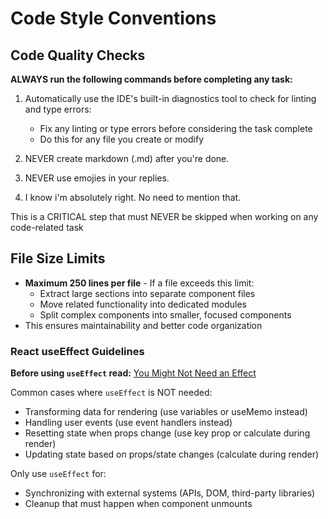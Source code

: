 # Code Style Conventions

## Code Quality Checks

**ALWAYS run the following commands before completing any task:**

1. Automatically use the IDE's built-in diagnostics tool to check for linting and type errors:
   - Fix any linting or type errors before considering the task complete
   - Do this for any file you create or modify

2. NEVER create markdown (.md) after you're done.
3. NEVER use emojies in your replies.
4. I know i'm absolutely right. No need to mention that.

This is a CRITICAL step that must NEVER be skipped when working on any code-related task

## File Size Limits

- **Maximum 250 lines per file** - If a file exceeds this limit:
  - Extract large sections into separate component files
  - Move related functionality into dedicated modules
  - Split complex components into smaller, focused components
- This ensures maintainability and better code organization


### React useEffect Guidelines

**Before using `useEffect` read:** [You Might Not Need an Effect](https://react.dev/learn/you-might-not-need-an-effect)

Common cases where `useEffect` is NOT needed:
- Transforming data for rendering (use variables or useMemo instead)
- Handling user events (use event handlers instead)
- Resetting state when props change (use key prop or calculate during render)
- Updating state based on props/state changes (calculate during render)

Only use `useEffect` for:
- Synchronizing with external systems (APIs, DOM, third-party libraries)
- Cleanup that must happen when component unmounts